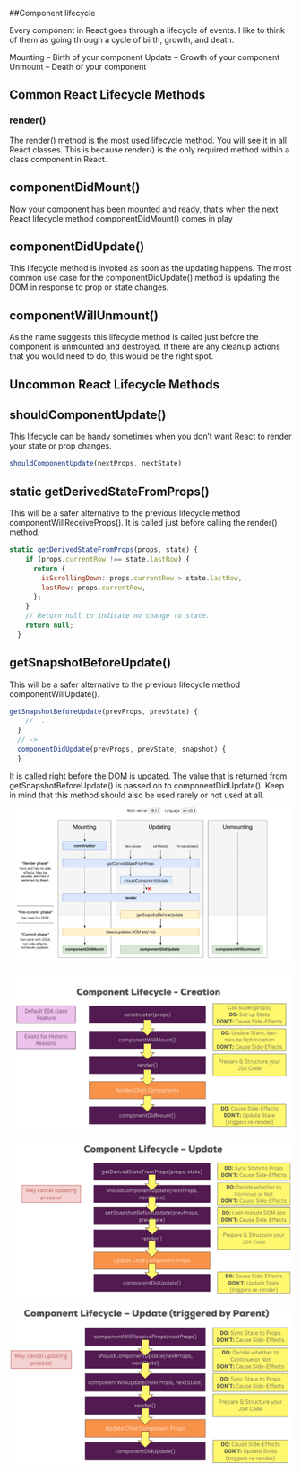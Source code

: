 ##Component lifecycle 

Every component in React goes through a lifecycle of events. I like to think of them as going through a cycle of birth, growth, and death.

Mounting – Birth of your component
Update – Growth of your component
Unmount – Death of your component

## Common React Lifecycle Methods
### render()
The render() method is the most used lifecycle method. You will see it in all React classes. This is because render() is the only required method within a class component in React.

## componentDidMount()
Now your component has been mounted and ready, that’s when the next React lifecycle method componentDidMount() comes in play

## componentDidUpdate()
This lifecycle method is invoked as soon as the updating happens. The most common use case for the componentDidUpdate() method is updating the DOM in response to prop or state changes.

## componentWillUnmount()
As the name suggests this lifecycle method is called just before the component is unmounted and destroyed. If there are any cleanup actions that you would need to do, this would be the right spot.

## Uncommon React Lifecycle Methods

## shouldComponentUpdate()
This lifecycle can be handy sometimes when you don’t want React to render your state or prop changes.
```javascript 
shouldComponentUpdate(nextProps, nextState)
```

## static getDerivedStateFromProps()
This will be a safer alternative to the previous lifecycle method componentWillReceiveProps().
It is called just before calling the render() method.
```javascript
static getDerivedStateFromProps(props, state) {
    if (props.currentRow !== state.lastRow) {
      return {
        isScrollingDown: props.currentRow > state.lastRow,
        lastRow: props.currentRow,
      };
    }
    // Return null to indicate no change to state.
    return null;
  }
  ```

## getSnapshotBeforeUpdate()
This will be a safer alternative to the previous lifecycle method componentWillUpdate().
```javascript
getSnapshotBeforeUpdate(prevProps, prevState) {
    // ...
  }
  // ->
  componentDidUpdate(prevProps, prevState, snapshot) {
  }
  ```
It is called right before the DOM is updated. The value that is returned from getSnapshotBeforeUpdate() is passed on to componentDidUpdate().
Keep in mind that this method should also be used rarely or not used at all.

![Lifecycle](./images/lifeFULL.png)


![Component Lifecycle Creation](./images/lifeCreating.png)

![Component Lifecycle Creation](./images/componentUpdate.png)

![Component Lifecycle Update](./images/lifeComponentUpdate.png)



